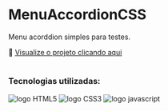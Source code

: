 # MenuAccordionCSS
Menu acorddion simples para testes.

🔗 <a href="https://lumadart.github.io/MenuAcordeonCSS/" target="_blank">Visualize o projeto clicando aqui</a>
#
### Tecnologias utilizadas:
<img src="https://img.shields.io/badge/HTML5-E34F26?style=for-the-badge&logo=html5&logoColor=white" alt="logo HTML5"> <img src="https://img.shields.io/badge/CSS3-1572B6?style=for-the-badge&logo=css3&logoColor=white" alt="logo CSS3"> <img src="https://img.shields.io/badge/JavaScript-F7DF1E?style=for-the-badge&logo=javascript&logoColor=black" alt="logo javascript">
